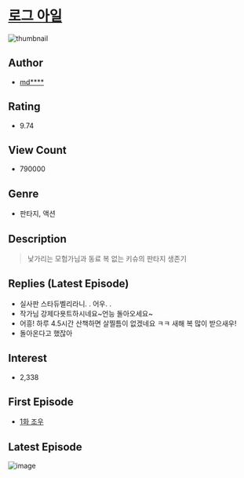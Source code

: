 # [로그 아일](https://comic.naver.com/bestChallenge/list?titleId=730626)
![thumbnail](https://image-comic.pstatic.net/user_contents_data/challenge_comic/2021/01/25/326441/thumbnail_202x164cba8a6e2_d08a_4f3c_bb75_2402f6443920_00007151.JPEG)

## Author
- [md****](https://comic.naver.com/artistTitle?id=326441)

## Rating
- 9.74

## View Count
- 790000

## Genre
- 판타지, 액션

## Description
> 낯가리는 모험가님과 동료 복 없는 키슈의 판타지 생존기

## Replies (Latest Episode)
- 실사판 스타듀벨리라니. . 어우. .
- 작가님 강제다욧트하시네요~언능 돌아오세요~
- 어흥! 하루 4.5시간 산책하면 살찔틈이 없겠네요 ㅋㅋ 새해 복 많이 받으새우!
- 돌아온다고 했잖아

## Interest
- 2,338

## First Episode
- [1화 조우](https://comic.naver.com/bestChallenge/detail?titleId=730626&no=1)

## Latest Episode
![image](https://image-comic.pstatic.net/user_contents_data/challenge_comic/2022/01/27/326441/upload_7148110017967777337.jpeg)
